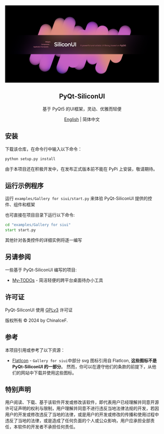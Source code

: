 
<p align="center">  
  
  <a href="#">
    <img src="https://github.com/ChinaIceF/PyQt-SiliconUI/blob/main/assets/readme/silicon_main.png?raw=true" alt="Logo"  >
  </a>
  
  <h2 align="center">PyQt-SiliconUI</h2>
  <p align="center">基于 PyQt5 的UI框架，灵动、优雅而轻便</p>

<p align="center">
    <a href="../README.md">English</a> | 简体中文
</p>

## 安装
下载该仓库，在命令行中输入以下命令：
```cmd
python setup.py install
```
由于本项目还在积极开发中，在发布正式版本前不能在 PyPi 上安装，敬请期待。


## 运行示例程序
运行 `examples/Gallery for siui/start.py` 来体验 PyQt-SiliconUI 提供的控件、组件和框架

也可直接在项目目录下运行以下命令:
```cmd
cd "examples/Gallery for siui"
start start.py
```
其他针对各类控件的详细实例将逐一编写


## 另请参阅
一些基于 PyQt-SiliconUI 编写的项目:
* [My-TODOs](https://github.com/ChinaIceF/My-TODOs) - 简洁轻便的跨平台桌面待办小工具


## 许可证
PyQt-SiliconUI 使用 [GPLv3](../LICENSE) 许可证

版权所有 © 2024 by ChinaIceF.


## 参考
本项目引用或参考了以下资源：
* [FlatIcon](https://flaticon.com/) - `Gallery for siui`中部分 svg 图标引用自 FlatIcon, **这些图标不是 PyQt-SiliconUI 的一部分**。 然而，你可以在遵守他们的条款的前提下，从他们的网站中下载并使用这些图标。

## 特别声明
用户阅读、下载、基于该软件开发或修改该软件，即代表用户已经理解并同意开源许可证声明的权利与限制，用户理解并同意不进行违反当地法律法规的开发，若因用户的开发或修改违反了当地的法律，或是用户的开发或修改的传播和使用过程中违反了当地的法律，或是造成了任何负面的个人或公众影响，用户应承担全部责任，本软件的开发者不承担任何责任。


